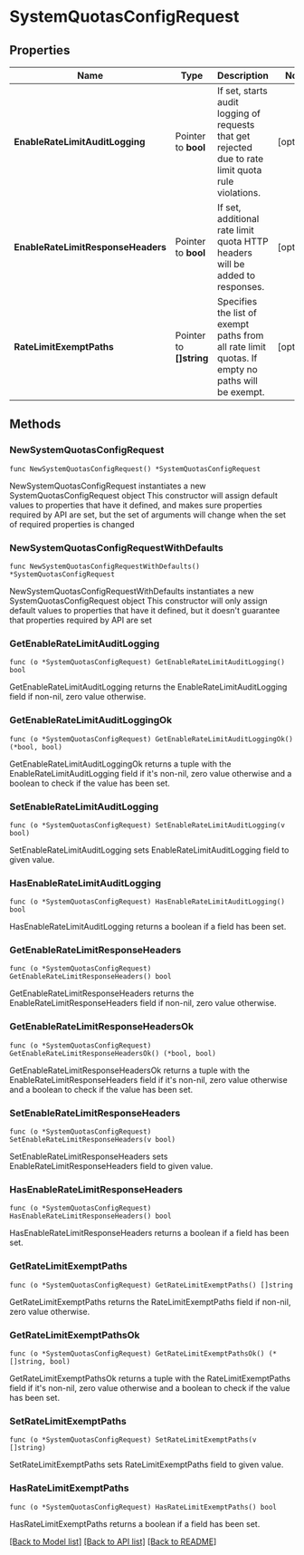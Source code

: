 # SystemQuotasConfigRequest

## Properties

Name | Type | Description | Notes
------------ | ------------- | ------------- | -------------
**EnableRateLimitAuditLogging** | Pointer to **bool** | If set, starts audit logging of requests that get rejected due to rate limit quota rule violations. | [optional] 
**EnableRateLimitResponseHeaders** | Pointer to **bool** | If set, additional rate limit quota HTTP headers will be added to responses. | [optional] 
**RateLimitExemptPaths** | Pointer to **[]string** | Specifies the list of exempt paths from all rate limit quotas. If empty no paths will be exempt. | [optional] 

## Methods

### NewSystemQuotasConfigRequest

`func NewSystemQuotasConfigRequest() *SystemQuotasConfigRequest`

NewSystemQuotasConfigRequest instantiates a new SystemQuotasConfigRequest object
This constructor will assign default values to properties that have it defined,
and makes sure properties required by API are set, but the set of arguments
will change when the set of required properties is changed

### NewSystemQuotasConfigRequestWithDefaults

`func NewSystemQuotasConfigRequestWithDefaults() *SystemQuotasConfigRequest`

NewSystemQuotasConfigRequestWithDefaults instantiates a new SystemQuotasConfigRequest object
This constructor will only assign default values to properties that have it defined,
but it doesn't guarantee that properties required by API are set

### GetEnableRateLimitAuditLogging

`func (o *SystemQuotasConfigRequest) GetEnableRateLimitAuditLogging() bool`

GetEnableRateLimitAuditLogging returns the EnableRateLimitAuditLogging field if non-nil, zero value otherwise.

### GetEnableRateLimitAuditLoggingOk

`func (o *SystemQuotasConfigRequest) GetEnableRateLimitAuditLoggingOk() (*bool, bool)`

GetEnableRateLimitAuditLoggingOk returns a tuple with the EnableRateLimitAuditLogging field if it's non-nil, zero value otherwise
and a boolean to check if the value has been set.

### SetEnableRateLimitAuditLogging

`func (o *SystemQuotasConfigRequest) SetEnableRateLimitAuditLogging(v bool)`

SetEnableRateLimitAuditLogging sets EnableRateLimitAuditLogging field to given value.

### HasEnableRateLimitAuditLogging

`func (o *SystemQuotasConfigRequest) HasEnableRateLimitAuditLogging() bool`

HasEnableRateLimitAuditLogging returns a boolean if a field has been set.

### GetEnableRateLimitResponseHeaders

`func (o *SystemQuotasConfigRequest) GetEnableRateLimitResponseHeaders() bool`

GetEnableRateLimitResponseHeaders returns the EnableRateLimitResponseHeaders field if non-nil, zero value otherwise.

### GetEnableRateLimitResponseHeadersOk

`func (o *SystemQuotasConfigRequest) GetEnableRateLimitResponseHeadersOk() (*bool, bool)`

GetEnableRateLimitResponseHeadersOk returns a tuple with the EnableRateLimitResponseHeaders field if it's non-nil, zero value otherwise
and a boolean to check if the value has been set.

### SetEnableRateLimitResponseHeaders

`func (o *SystemQuotasConfigRequest) SetEnableRateLimitResponseHeaders(v bool)`

SetEnableRateLimitResponseHeaders sets EnableRateLimitResponseHeaders field to given value.

### HasEnableRateLimitResponseHeaders

`func (o *SystemQuotasConfigRequest) HasEnableRateLimitResponseHeaders() bool`

HasEnableRateLimitResponseHeaders returns a boolean if a field has been set.

### GetRateLimitExemptPaths

`func (o *SystemQuotasConfigRequest) GetRateLimitExemptPaths() []string`

GetRateLimitExemptPaths returns the RateLimitExemptPaths field if non-nil, zero value otherwise.

### GetRateLimitExemptPathsOk

`func (o *SystemQuotasConfigRequest) GetRateLimitExemptPathsOk() (*[]string, bool)`

GetRateLimitExemptPathsOk returns a tuple with the RateLimitExemptPaths field if it's non-nil, zero value otherwise
and a boolean to check if the value has been set.

### SetRateLimitExemptPaths

`func (o *SystemQuotasConfigRequest) SetRateLimitExemptPaths(v []string)`

SetRateLimitExemptPaths sets RateLimitExemptPaths field to given value.

### HasRateLimitExemptPaths

`func (o *SystemQuotasConfigRequest) HasRateLimitExemptPaths() bool`

HasRateLimitExemptPaths returns a boolean if a field has been set.


[[Back to Model list]](../README.md#documentation-for-models) [[Back to API list]](../README.md#documentation-for-api-endpoints) [[Back to README]](../README.md)



